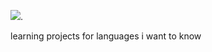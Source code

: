 [![](https://tokei.rs/b1/github/ThatAnnoyingKid/Learning-Projects)](https://github.com/ThatAnnoyingKid/Learning-Projects).

learning projects for languages i want to know
